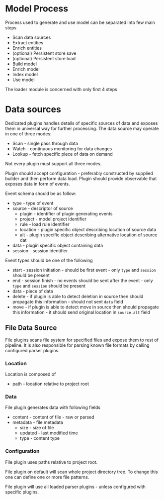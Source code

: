 # Model Process
Process used to generate and use model can be separated into few main steps
* Scan data sources
* Extract entities
* Enrich entities
* (optional) Persistent store save
* (optional) Persistent store load
* Build model
* Enrich model 
* Index model
* Use model

The loader module is concerned with only first 4 steps

# Data sources
Dedicated plugins handles details of specific sources of data and exposes them in universal way for further processing.
The data source may operate in one of three modes:
* Scan - single pass through data
* Watch - continuous monitoring for data changes
* Lookup - fetch specific piece of data on demand

Not every plugin must support all three modes.

Plugin should accept configuration - preferably constructed by supplied builder and then perform data load.
Plugin should provide observable that exposes data in form of events.

Event schema should be as follow:
* type - type of event
* source - descriptor of source
  * plugin - identifier of plugin generating events
  * project - model project identifier
  * rule - load rule identifier
  * location - plugin specific object describing location of source data
  * alt - plugin specific object describing alternative location of source dat
* data - plugin specific object containing data
* session - session identifier

Event types should be one of the following
* start - session initiation - should be first event - only `type` and `session` should be present
* end - session finish - no events should be sent after the event - only `type` and `session` should be present
* data - piece of data
* delete - if plugin is able to detect deletion in source then should propagate this information - should not sent `data` field
* move - if plugin is able to detect move in source then should propagate this information - it should send original location in `source.alt` field

## File Data Source
File plugins scans file system for specified files and expose them to rest of pipeline. 
It is also responsible for parsing known file formats by calling configured parser plugins.

### Location
Location is composed of
* path - location relative to project root

### Data
File plugin generates data with following fields
* content - content of file - raw or parsed
* metadata - file metadata
  * size - size of file
  * updated - last modified time
  * type - content type

### Configuration
File plugin uses paths relative to project root. 

File plugin on default will scan whole project directory tree.
To change this one can define one or more file patterns.

File plugin will use all loaded parser plugins - unless configured with specific plugins.


